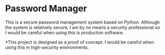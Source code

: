 # Password Manager

This is a secure password management system based on Python. Although the system is relatively secure, I am by no means a security professional so I would be careful when using this is production software.

*This project is designed as a proof of concept. I would be careful when using this in high-security environments.
